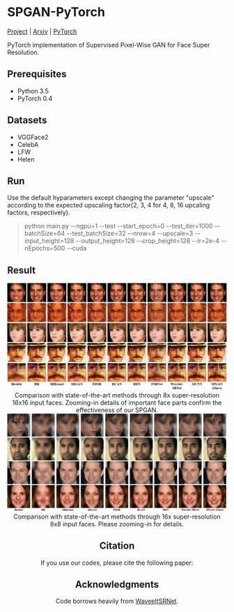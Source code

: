 # SPGAN-PyTorch
[Project](https://github.com/Merle314/Supervised-Pixel-Wise-GAN) | [Arxiv](https://github.com/Merle314/Supervised-Pixel-Wise-GAN) | 
[PyTorch](https://github.com/Merle314/Supervised-Pixel-Wise-GAN)

<!-- <img src="images/result.png" width="900px"/>
<img src="images/result.png"/> -->

PyTorch implementation of Supervised Pixel-Wise GAN for Face Super Resolution.

## Prerequisites
* Python 3.5
* PyTorch 0.4

## Datasets
 * VGGFace2
 * CelebA
 * LFW
 * Helen

## Run

Use the default hyparameters except changing the parameter "upscale" according to the expected upscaling factor(2, 3, 4 for 4, 8, 16 upcaling factors, respectively).

>python main.py --ngpu=1 --test --start_epoch=0  --test_iter=1000  --batchSize=64 --test_batchSize=32 --nrow=4  --upscale=3 --input_height=128 --output_height=128 --crop_height=128 --lr=2e-4  --nEpochs=500 --cuda

## Result
<img src="images/x8.png"/>
<center>Comparison with state-of-the-art methods through 8x super-resolution 16x16 input faces. Zooming-in details of important face parts confirm the effectiveness of our SPGAN.<center>
<img src="images/x16.png"/>
<center>Comparison with state-of-the-art methods through 16x super-resolution 8x8 input faces. Please zooming-in for details.<center>

## Citation

If you use our codes, please cite the following paper:

## Acknowledgments
Code borrows heavily from [WaveeltSRNet](https://github.com/hhb072/WaveletSRNet).
